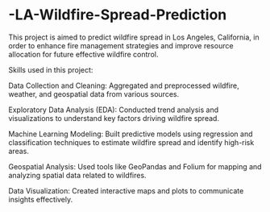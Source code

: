# -LA-Wildfire-Spread-Prediction
This project is aimed to predict wildfire spread in Los Angeles, California, in order to enhance fire management strategies and improve resource allocation for future effective wildfire control.

Skills used in this project:

Data Collection and Cleaning: Aggregated and preprocessed wildfire, weather, and geospatial data from various sources.

Exploratory Data Analysis (EDA): Conducted trend analysis and visualizations to understand key factors driving wildfire spread.

Machine Learning Modeling: Built predictive models using regression and classification techniques to estimate wildfire spread and identify high-risk areas.

Geospatial Analysis: Used tools like GeoPandas and Folium for mapping and analyzing spatial data related to wildfires.

Data Visualization: Created interactive maps and plots to communicate insights effectively.
